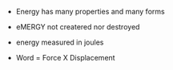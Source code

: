  - Energy has many properties and many forms
 - eMERGY not createred nor destroyed
 - energy measured in joules

- Word = Force X Displacement 